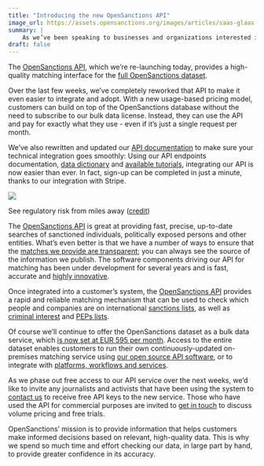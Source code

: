 ```yaml
---
title: "Introducing the new OpenSanctions API"
image_url: https://assets.opensanctions.org/images/articles/saas-glaas.png
summary: |
    As we’ve been speaking to businesses and organizations interested in OpenSanctions, we’ve seen a clear need amongst them for an easy-to-integrate, software-as-a-service API. 
draft: false
---
```


The [OpenSanctions API](/api/), which we’re re-launching today, provides a high-quality matching interface for the [full OpenSanctions dataset](/datasets/).

Over the last few weeks, we’ve completely reworked that API to make it even easier to integrate and adopt. With a new usage-based pricing model, customers can build on top of the OpenSanctions database without the need to subscribe to our bulk data license. Instead, they can use the API and pay for exactly what they use - even if it’s just a single request per month.

We’ve also rewritten and updated our [API documentation](https://api.opensanctions.org) to make sure your technical integration goes smoothly: Using our API endpoints documentation, [data dictionary](/reference/) and [available tutorials](/docs/api/matching/), integrating our API is now easier than ever. In fact, sign-up can be completed in just a minute, thanks to our integration with Stripe.

<img class="img-fluid" src="https://assets.opensanctions.org/images/articles/saas-glaas.png">
<p class="img-caption">
    See regulatory risk from miles away (<a href="https://pixabay.com/photos/still-items-things-binoculars-2608636/">credit</a>)
</p>

The [OpenSanctions API](/api/) is great at providing fast, precise, up-to-date searches of sanctioned individuals, politically exposed persons and other entities. What’s even better is that we have a number of ways to ensure that the [matches we provide are transparent](/matcher/); you can always see the source of the information we publish. The software components driving our API for matching has been under development for several years and is fast, accurate and [highly innovative](https://neo4j.com/blog/graphs-power-opensanctions-interview-with-friedrich-lindenberg/). 

Once integrated into a customer’s system, the [OpenSanctions API](/api/) provides a rapid and reliable matching mechanism that can be used to check which people and companies are on international [sanctions lists](/datasets/sanctions/#sources), as well as [criminal interest](/datasets/crime/) and [PEPs lists](/pep/). 

Of course we’ll continue to offer the OpenSanctions dataset as a bulk data service, which [is now set at EUR 595 per month](/licensing/). Access to the entire dataset enables customers to run their own continuously-updated on-premises matching service using [our open source API software](/docs/self-hosted/), or to integrate with [platforms, workflows and services](/showcase/).

As we phase out free access to our API service over the next weeks, we’d like to invite any journalists and activists that have been using the system to [contact us](/contact/) to receive free API keys to the new service. Those who have used the API for commercial purposes are invited to [get in touch](/contact/) to discuss volume pricing and free trials. 

OpenSanctions’ mission is to provide information that helps customers make informed decisions based on relevant, high-quality data. This is why we spend so much time and effort checking our data, in large part by hand, to provide greater confidence in its accuracy.